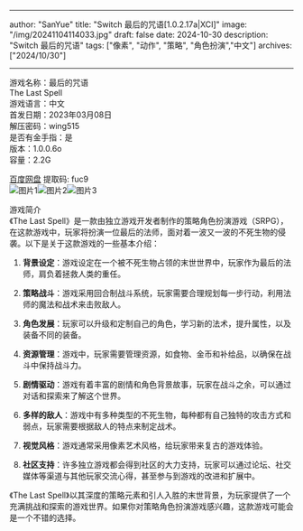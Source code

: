 
---
author: "SanYue"
title: "Switch 最后的咒语[1.0.2.17a|XCI]"
image: "/img/20241104114033.jpg"
draft: false
date: 2024-10-30
description: "Switch 最后的咒语"
tags: ["像素", "动作", "策略", "角色扮演","中文"]
archives: ["2024/10/30"]

---

游戏名称：最后的咒语   
The Last Spell    
游戏语言：中文  
首发日期：2023年03月08日  
解压密码：wing515  
是否有金手指：是  
版本：1.0.0.6o   
容量：2.2G

[百度网盘](https://pan.baidu.com/s/1yZ4Lf9DhMt9S1S_v6qH0qQ) 提取码: fuc9  
![图片1](/img/0c82eeab.jpg)![图片2](/img/301c8b2d.jpg)![图片3](/img/651bca91.jpg)  

游戏简介  
《The Last Spell》是一款由独立游戏开发者制作的策略角色扮演游戏（SRPG），在这款游戏中，玩家将扮演一位最后的法师，面对着一波又一波的不死生物的侵袭。以下是关于这款游戏的一些基本介绍：

1. **背景设定**：游戏设定在一个被不死生物占领的末世世界中，玩家作为最后的法师，肩负着拯救人类的重任。

2. **策略战斗**：游戏采用回合制战斗系统，玩家需要合理规划每一步行动，利用法师的魔法和战术来击败敌人。

3. **角色发展**：玩家可以升级和定制自己的角色，学习新的法术，提升属性，以及装备不同的装备。

4. **资源管理**：游戏中，玩家需要管理资源，如食物、金币和补给品，以确保在战斗中保持战斗力。

5. **剧情驱动**：游戏有着丰富的剧情和角色背景故事，玩家在战斗之余，可以通过对话和探索来了解这个世界。

6. **多样的敌人**：游戏中有多种类型的不死生物，每种都有自己独特的攻击方式和弱点，玩家需要根据敌人的特点来制定战术。

7. **视觉风格**：游戏通常采用像素艺术风格，给玩家带来复古的游戏体验。

8. **社区支持**：许多独立游戏都会得到社区的大力支持，玩家可以通过论坛、社交媒体等渠道与其他玩家交流心得，甚至参与到游戏的改进和扩展中。

《The Last Spell》以其深度的策略元素和引人入胜的末世背景，为玩家提供了一个充满挑战和探索的游戏世界。如果你对策略角色扮演游戏感兴趣，这款游戏可能会是一个不错的选择。
